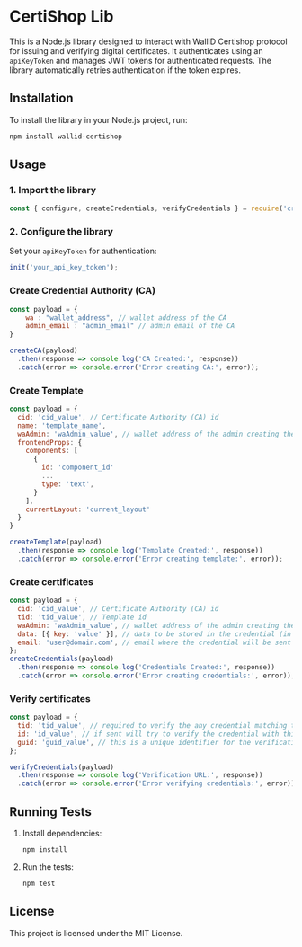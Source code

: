 
# CertiShop Lib

This is a Node.js library designed to interact with WalliD Certishop protocol for issuing and verifying digital certificates. It authenticates using an `apiKeyToken` and manages JWT tokens for authenticated requests. The library automatically retries authentication if the token expires.

## Installation

To install the library in your Node.js project, run:

```bash
npm install wallid-certishop
```

## Usage

### 1. Import the library

```javascript
const { configure, createCredentials, verifyCredentials } = require('credential-management-lib');
```

### 2. Configure the library

Set your `apiKeyToken` for authentication:

```javascript
init('your_api_key_token');
```

### Create Credential Authority (CA)

```javascript
const payload = {
    wa : "wallet_address", // wallet address of the CA
    admin_email : "admin_email" // admin email of the CA
}

createCA(payload)
  .then(response => console.log('CA Created:', response))
  .catch(error => console.error('Error creating CA:', error));
```

### Create Template

```javascript
const payload = {
  cid: 'cid_value', // Certificate Authority (CA) id
  name: 'template_name',
  waAdmin: 'waAdmin_value', // wallet address of the admin creating the template
  frontendProps: {
    components: [
      {
        id: 'component_id'
        ...
        type: 'text',
      }
    ],
    currentLayout: 'current_layout'
  }
}

createTemplate(payload)
  .then(response => console.log('Template Created:', response))
  .catch(error => console.error('Error creating template:', error));
```


###  Create certificates

```javascript
const payload = {
  cid: 'cid_value', // Certificate Authority (CA) id
  tid: 'tid_value', // Template id 
  waAdmin: 'waAdmin_value', // wallet address of the admin creating the credential
  data: [{ key: 'value' }], // data to be stored in the credential (in the format of a list of key value pairs)
  email: 'user@domain.com', // email where the credential will be sent
};
createCredentials(payload)
  .then(response => console.log('Credentials Created:', response))
  .catch(error => console.error('Error creating credentials:', error));
```

### Verify certificates

```javascript
const payload = {
  tid: 'tid_value', // required to verify the any credential matching this tid
  id: 'id_value', // if sent will try to verify the credential with this id, if not sent will match any credential with this tid
  guid: 'guid_value', // this is a unique identifier for the verification session and is returned in the init method
};

verifyCredentials(payload)
  .then(response => console.log('Verification URL:', response))
  .catch(error => console.error('Error verifying credentials:', error));
```

## Running Tests

1. Install dependencies:
   ```bash
   npm install
   ```

2. Run the tests:
   ```bash
   npm test
   ```

## License

This project is licensed under the MIT License.
